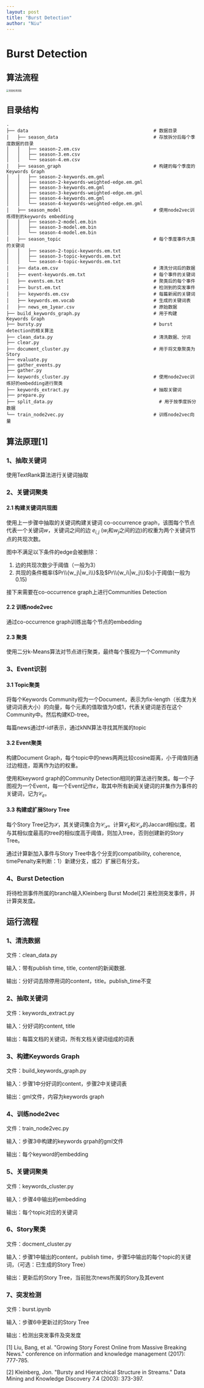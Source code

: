 ```yaml
---
layout: post
title: "Burst Detection"
author: "Niu"
---
```


# Burst Detection

## 算法流程

<img src="/sdnanjing.github.io/assets/imgs/burst_detection.png" alt="突发检测流程" style="zoom:40%;" />

## 目录结构

```
.
├── data                                              # 数据目录
│   ├── season_data                                   # 存放拆分后每个季度数据的目录
│   │   ├── season-2.em.csv
│   │   ├── season-3.em.csv
│   │   └── season-4.em.csv
│   ├── season_graph                                  # 构建的每个季度的Keywords Graph
│   │   ├── season-2-keywords.em.gml
│   │   ├── season-2-keywords-weighted-edge.em.gml
│   │   ├── season-3-keywords.em.gml
│   │   ├── season-3-keywords-weighted-edge.em.gml
│   │   ├── season-4-keywords.em.gml
│   │   └── season-4-keywords-weighted-edge.em.gml
│   ├── season_model                                  # 使用node2vec训练得到的keywords embedding
│   │   ├── season-2-model.em.bin
│   │   ├── season-3-model.em.bin
│   │   └── season-4-model.em.bin
│   ├── season_topic                                  # 每个季度事件大类的关键词
│   │   ├── season-2-topic-keywords.em.txt
│   │   ├── season-3-topic-keywords.em.txt
│   │   └── season-4-topic-keywords.em.txt
│   ├── data.em.csv                                   # 清洗分词后的数据
│   ├── event-keywords.em.txt                         # 每个事件的关键词
│   ├── events.em.txt                                 # 聚类后的每个事件
│   ├── burst.em.txt                                  # 检测到的突发事件
│   ├── keywords.em.csv                               # 每篇新闻的关键词
│   ├── keywords.em.vocab                             # 生成的关键词表
│   ├── news_em_1year.csv                             # 原始数据
├── build_keywords_graph.py                           # 用于构建Keywords Graph
├── bursty.py                                         # burst detection的相关算法
├── clean_data.py                                     # 清洗数据、分词
├── clear.py
├── document_cluster.py                               # 用于将文章聚类为Story
├── evaluate.py
├── gather_events.py
├── gather.py
├── keywords_cluster.py                               # 使用node2vec训练好的embedding进行聚类
├── keywords_extract.py                               # 抽取关键词
├── prepare.py
├── split_data.py	                                    # 用于按季度拆分数据
└── train_node2vec.py                                 # 训练node2vec向量
```

## 算法原理[1]

### 1、抽取关键词

使用TextRank算法进行关键词抽取

### 2、关键词聚类

####  2.1 构建关键词共现图

使用上一步骤中抽取的关键词构建关键词 co-occurrence graph，该图每个节点代表一个关键词$w$，关键词之间的边 $e_{i,j}$ ($w_i$和$w_j$之间的边)的权重为两个关键词节点的共现次数。

图中不满足以下条件的edge会被删除：

1. 边的共现次数少于阈值（一般为3）
2. 共现的条件概率($Pr\\{w_j\|w_i\\}$及$Pr\\{w_i\|w_j\\}$)小于阈值(一般为0.15)

接下来需要在co-occurrence graph上进行Communities Detection

#### 2.2 训练node2vec

通过co-occurrence graph训练出每个节点的embedding

#### 2.3 聚类

使用二分k-Means算法对节点进行聚类，最终每个簇视为一个Community

### 3、Event识别

#### 3.1 Topic聚类

将每个Keywords Community视为一个Document，表示为fix-length（长度为关键词词表大小）的向量，每个元素的值取值为0或1，代表关键词是否在这个Community中。然后构建KD-tree。

每篇news通过tf-idf表示，通过kNN算法寻找其所属的topic

#### 3.2 Event聚类

构建Document Graph，每个topic中的news两两比较cosine距离，小于阈值则通过边相连，距离作为边的权重。

使用和keyword graph的Community Detection相同的算法进行聚类。每一个子图视为一个Event，每一个Event记作$\varepsilon$，取其中所有新闻关键词的并集作为事件的关键词，记为$\mathcal{C}_{\varepsilon}$。

#### 3.3 构建或扩展Story Tree

每个Story Tree记为$\mathcal{S}$，其关键词集合为$\mathcal{C}_{\mathcal{S}}$。计算$\mathcal{C}_{\varepsilon}$和$\mathcal{C}_{\mathcal{S}}$的Jaccard相似度。若与其相似度最高的tree的相似度高于阈值，则加入tree，否则创建新的Story Tree。

通过计算新加入事件与Story Tree中各个分支的compatibility, coherence, timePenalty来判断：1）新建分支，或2）扩展已有分支。

### 4、Burst Detection

将待检测事件所属的branch输入Kleinberg Burst Model\[2\] 来检测突发事件，并计算突发度。

## 运行流程

### 1、清洗数据

文件：clean_data.py

输入：带有publish time, title, content的新闻数据.

输出：分好词去除停用词的content，title。publish_time不变

### 2、抽取关键词

文件：keywords_extract.py

输入：分好词的content, title

输出：每篇文档的关键词，所有文档关键词组成的词表

### 3、构建Keywords Graph

文件：build_keywords_graph.py	

输入：步骤1中分好词的content，步骤2中关键词表

输出：gml文件，内容为keywords graph

### 4、训练node2vec

文件：train_node2vec.py

输入：步骤3中构建的keywords grpah的gml文件

输出：每个keyword的embedding

### 5、关键词聚类

文件：keywords_cluster.py

输入：步骤4中输出的embedding

输出：每个topic对应的关键词

### 6、Story聚类

文件：docment_cluster.py

输入：步骤1中输出的content，publish time，步骤5中输出的每个topic的关键词，（可选：已生成的Story Tree）

输出：更新后的Story Tree，当前批次news所属的Story及其event

### 7、突发检测

文件：burst.ipynb

输入：步骤6中更新过的Story Tree

输出：检测出突发事件及突发度

\[1\] Liu, Bang, et al. "Growing Story Forest Online from Massive Breaking News." conference on information and knowledge management (2017): 777-785.

\[2\] Kleinberg, Jon. "Bursty and Hierarchical Structure in Streams." Data Mining and Knowledge Discovery 7.4 (2003): 373-397.

